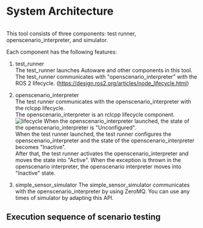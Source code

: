 # System Architecture

```plantuml source="docs/design/uml/whole_architecture.pu"

```

This tool consists of three components: test runner, openscenario_interpreter, and simulator.

Each component has the following features:

1. test_runner  
   The test_runner launches Autoware and other components in this tool.  
   The test_runner communicates with "openscenario_interpreter" with the ROS 2 lifecycle.
   (<https://design.ros2.org/articles/node_lifecycle.html>)

1. openscenario_interpreter  
   The test runner communicates with the openscenario_interpreter with the rclcpp lifecycle.  
   The openscenario_interpreter is an rclcpp lifecycle component.  
   ![lifecycle](https://design.ros2.org/img/node_lifecycle/life_cycle_sm.png "lifecycle")
   When the openscenario_interpreter launched, the state of the openscenario_interpreter is "Unconfigured".  
   When the test runner launched, the test runner configures the openscenario_interpreter and the state of the openscenario_interpreter becomes "Inactive".  
   After that, the test runner activates the openscenario_interpreter and moves the state into "Active".
   When the exception is thrown in the openscenario interpreter, the openscenario interpreter moves into "Inactive" state.

1. simple_sensor_simulator
   The simple_sensor_simulator communicates with the openscenario_interpreter by using ZeroMQ.
   You can use any times of simulator by adapting this API.<!-- TODO: clarify the meaning -->

## Execution sequence of scenario testing

```plantuml source="docs/design/uml/sequence.pu"

```
